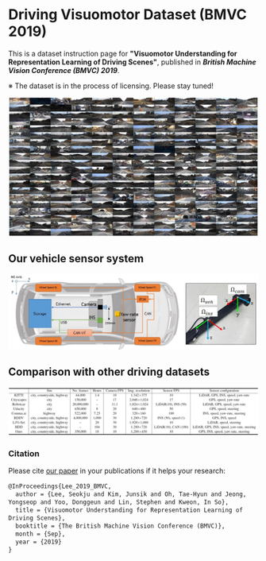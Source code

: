 # Driving Visuomotor Dataset (BMVC 2019)

This is a dataset instruction page for 
**"Visuomotor Understanding for Representation Learning of Driving Scenes"**,
published in ***British Machine Vision Conference (BMVC) 2019***.

※ The dataset is in the process of licensing. Please stay tuned!

<img src="./misc/collage.jpg">


## Our vehicle sensor system

<img src="./misc/vehicle.jpg">


## Comparison with other driving datasets

<img src="./misc/table.jpg">


### Citation
Please cite [our paper](http://bmvc2019.org/wp-content/uploads/papers/0002-paper.pdf) in your publications if it helps your research:
    
    @InProceedings{Lee_2019_BMVC,
      author = {Lee, Seokju and Kim, Junsik and Oh, Tae-Hyun and Jeong, Yongseop and Yoo, Donggeun and Lin, Stephen and Kweon, In So},
      title = {Visuomotor Understanding for Representation Learning of Driving Scenes},
      booktitle = {The British Machine Vision Conference (BMVC)},
      month = {Sep},
      year = {2019}
    }
